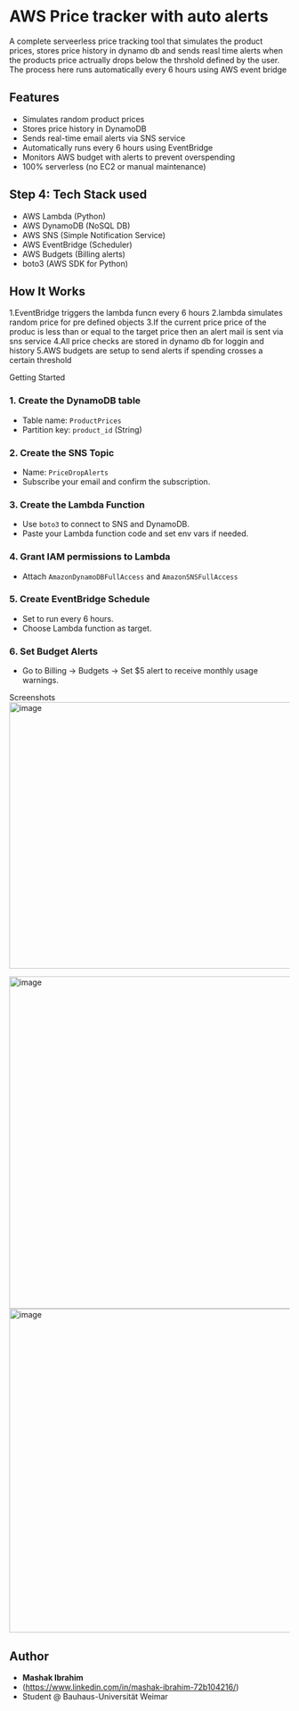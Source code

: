 # AWS Price tracker with auto alerts

A complete serveerless price tracking tool that simulates the product prices, stores price history in dynamo db and sends reasl time alerts when the products price actrually drops below the thrshold defined by the user. The process here runs automatically every 6 hours using AWS event bridge

## Features

-  Simulates random product prices
- Stores price history in DynamoDB
-  Sends real-time email alerts via SNS service 
-  Automatically runs every 6 hours using EventBridge
-  Monitors AWS budget with alerts to prevent overspending
-  100% serverless (no EC2 or manual maintenance)

## Step 4: Tech Stack used

- AWS Lambda (Python)
- AWS DynamoDB (NoSQL DB)
- AWS SNS (Simple Notification Service)
- AWS EventBridge (Scheduler)
- AWS Budgets (Billing alerts)
- boto3 (AWS SDK for Python)

## How It Works
1.EventBridge triggers the lambda funcn every 6 hours
2.lambda simulates random price for pre defined objects
3.If the current price price of the produc is less than or equal to the target price then an alert mail is sent via sns service
4.All price checks are stored in dynamo db for loggin and history
5.AWS budgets are setup to send alerts if spending crosses a certain threshold

Getting Started

### 1. Create the DynamoDB table
- Table name: `ProductPrices`
- Partition key: `product_id` (String)

### 2. Create the SNS Topic
- Name: `PriceDropAlerts`
- Subscribe your email and confirm the subscription.

### 3. Create the Lambda Function
- Use `boto3` to connect to SNS and DynamoDB.
- Paste your Lambda function code and set env vars if needed.

### 4. Grant IAM permissions to Lambda
- Attach `AmazonDynamoDBFullAccess` and `AmazonSNSFullAccess`

### 5. Create EventBridge Schedule
- Set to run every 6 hours.
- Choose Lambda function as target.

### 6. Set Budget Alerts
- Go to Billing → Budgets → Set $5 alert to receive monthly usage warnings.

Screenshots
<img width="1919" height="478" alt="image" src="https://github.com/user-attachments/assets/ac33a15b-5dbf-4888-a646-43bd1cbf5314" />

<img width="1332" height="596" alt="image" src="https://github.com/user-attachments/assets/4e932e1c-bac2-4733-9f29-b1610aea16fe" />

  
<img width="1510" height="581" alt="image" src="https://github.com/user-attachments/assets/269aa074-10d8-4af8-8580-2d148496a06e" />

## Author

- **Mashak Ibrahim**
- (https://www.linkedin.com/in/mashak-ibrahim-72b104216/)
- Student @ Bauhaus-Universität Weimar






